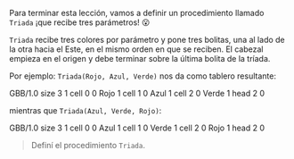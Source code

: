 Para terminar esta lección, vamos a definir un procedimiento  llamado `Triada` ¡que recibe tres parámetros! :open_mouth:

`Triada` recibe tres colores por parámetro y pone tres bolitas, una al lado de la otra hacia el Este, en el mismo orden en que se reciben. El cabezal empieza en el origen y debe terminar sobre la última bolita de la tríada.

Por ejemplo: `Triada(Rojo, Azul, Verde)` nos da como tablero resultante:

<gs-board>
  GBB/1.0
    size 3 1
    cell 0 0 Rojo 1
    cell 1 0 Azul 1
    cell 2 0 Verde 1
    head 2 0
</gs-board>

mientras que `Triada(Azul, Verde, Rojo)`:

<gs-board>
  GBB/1.0
    size 3 1
    cell 0 0 Azul 1
    cell 1 0 Verde 1
    cell 2 0 Rojo 1
    head 2 0
</gs-board>

> Definí el procedimiento `Triada`. 